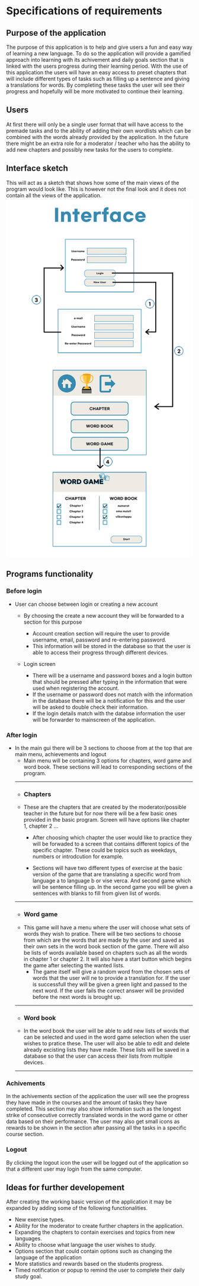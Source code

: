 <h1>Specifications of requirements</h1>
<h2>Purpose of the application</h2>
The purpose of this application is to help and give users a fun and easy way of learning a new language. 
To do so the application will provide a gamified approach into learning with its achivement and daily goals section that is linked with the users progress during their learning period. With the use of this application the users will have an easy access to preset chapters that will include different types of tasks such as filling up a sentence and giving a translations for words.
By completing these tasks the user will see their progress and hopefully will be more motivated to continue their learning.
<h2>Users</h2>
At first there will only be a single user format that will have access to the premade tasks and to the ability of adding their 
own wordlists which can be combined with the words already provided by the application.
In the future there might be an extra role for a moderator / teacher who has the ability to add new chapters and possibly new tasks for the users to complete.
<h2>Interface sketch</h2>
This will act as a sketch that shows how some of the main views of the program would look like. This is however not the final look and it does not contain all the views of the application.
<img src="https://github.com/Branuz/ot-harjoitustyo/blob/master/documents/photos/flow_interface_sketch.png" width="600">

<h2>Programs functionality</h2>
<h3>Before login</h3>

- User can choose between login or creating a new account
  - By choosing the create a new account they will be forwarded to a section for this purpose
    - Account creation section will require the user to provide username, email, password and re-entering password.
    - This information will be stored in the database so that the user is able to access their progress through different devices.
  
   - Login screen
      - There will be a username and password boxes and a login button that should be pressed after typing in the information that were used when registering the account.
      - If the username or password does not match with the information in the database there will be a notification for this and the user will be asked to double    check their information.
      - If the login details match with the databse information the user will be forwarder to mainscreen of the application.

<h3>After login</h3>

  - In the main gui there will be 3 sections to choose from at the top that are main menu, achievements and logout
    - Main menu will be containing 3 options for chapters, word game and word book. These sections will lead to corresponding sections of the program.
     ---
     - <h3>Chapters</h3>
      - These are the chapters that are created by the moderator/possible teacher in the future but for now there will be a few basic ones provided in the basic program. Screen will have options like chapter 1, chapter 2 ...
        - After choosing which chapter the user would like to practice they will be forwaded to a screen that contains different topics of the specific chapter. These could be topics such as weekdays, numbers or introdcution for example.
        
        - Sections will have two different types of exercise at the basic version of the game that are translating a specific word from language a to language b or vise verca. And second game which will be sentence filling up. In the second game you will be given a sentences with blanks to fill from given list of words.
     ---
     - <h3>Word game</h3>
      - This game will have a menu where the user will choose what sets of words they wish to pratice. There will be two sections to choose from which are the words that are made by the user and saved as their own sets in the word book section of the game. There will also be lists of words available based on chapters such as all the words in chapter 1 or chapter 2. It will also have a start button which begins the game after selecting the wanted lists.
        - The game itself will give a random word from the chosen sets of words that the user will ne to provide a translation for. If the user is successfull they will be given a green light and passed to the next word. If the user fails the correct answer will be provided before the next words is brought up.
       ---
       - <h3>Word book </h3>
       -  In the word book the user will be able to add new lists of words that can be selected and used in the word game selection when the user wishes to pratice these. The user will also be able to edit and delete already excisting lists they have made. These lists will be saved in a database so that the user can access their lists from multiple devices.
       ---
<h3>Achivements</h3>

In the achivements section of the application the user will see the progress they have made in the courses and the amount of tasks they have completed. This section may also show information such as the longest strike of consecutive correctly translated words in the word game or other data based on their performance. The user may also get small icons as rewards to be shown in the section after passing all the tasks in a specific course section.

<h3>Logout</h3> 

By clicking the logout icon the user will be logged out of the application so that a different user may login from the same computer.

<h2>Ideas for further developement</h2>

After creating the working basic version of the application it may be expanded by adding some of the following functionalities.
- New exercise types.
- Ability for the moderator to create further chapters in the application.
- Expanding the chapters to contain exercises and topics from new languages. 
- Ability to choose what language the user wishes to study.
- Options section that could contain options such as changing the language of the application
- More statistics and rewards based on the students progress.
- Timed notification or popup to remind the user to complete their daily study goal.
